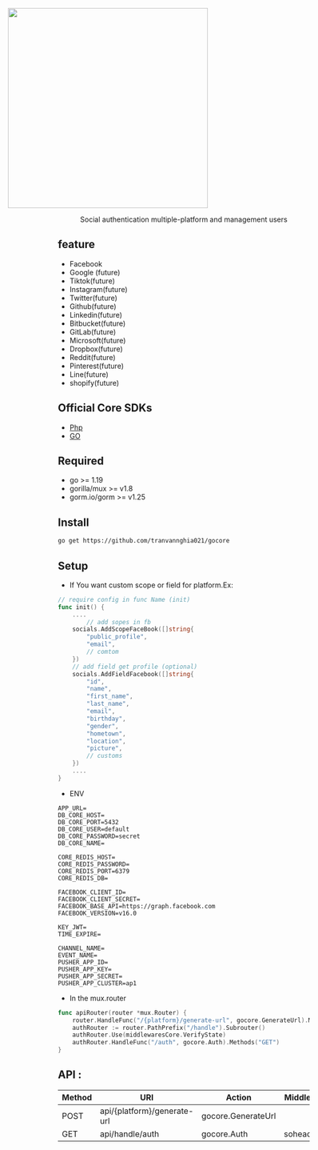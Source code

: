 <p align="center" style="width: 200px;display: flex;align-items: center;justify-content: center"><a href="#" target="_blank"><img src="https://i.ibb.co/vmC7sHn/pngwing-com.png" width="400"></a></p>
<p style="align-items: center; margin:5px auto;display: flex;justify-content: center">Social authentication multiple-platform and management users</p>

## feature
- Facebook
- Google (future)
- Tiktok(future)
- Instagram(future)
- Twitter(future)
- Github(future)
- Linkedin(future)
- Bitbucket(future)
- GitLab(future)
- Microsoft(future)
- Dropbox(future)
- Reddit(future)
- Pinterest(future)
- Line(future)
- shopify(future)
## Official Core SDKs
<div>
<ul>
    <li><a href="https://github.com/tranvannghia021/core">Php</a></li>
    <li><a href="https://github.com/tranvannghia021/gocore">GO</a></li>
</ul>
</div>


## Required
- go >= 1.19
- gorilla/mux >= v1.8
- gorm.io/gorm >= v1.25
## Install
```bash
go get https://github.com/tranvannghia021/gocore
```
## Setup
-    If You want custom scope or field for platform.Ex:

```go
// require config in func Name (init) 
func init() {
	....
		// add sopes in fb
	socials.AddScopeFaceBook([]string{
		"public_profile",
		"email",
		// comtom
	})
    // add field get profile (optional)
	socials.AddFieldFacebook([]string{
		"id",
		"name",
		"first_name",
		"last_name",
		"email",
		"birthday",
		"gender",
		"hometown",
		"location",
		"picture",
		// customs
	})
	....
}

```


- ENV

```env
APP_URL=
DB_CORE_HOST=
DB_CORE_PORT=5432
DB_CORE_USER=default
DB_CORE_PASSWORD=secret
DB_CORE_NAME=

CORE_REDIS_HOST=
CORE_REDIS_PASSWORD=
CORE_REDIS_PORT=6379
CORE_REDIS_DB=

FACEBOOK_CLIENT_ID=
FACEBOOK_CLIENT_SECRET=
FACEBOOK_BASE_API=https://graph.facebook.com
FACEBOOK_VERSION=v16.0

KEY_JWT=
TIME_EXPIRE=

CHANNEL_NAME=
EVENT_NAME=
PUSHER_APP_ID=
PUSHER_APP_KEY=
PUSHER_APP_SECRET=
PUSHER_APP_CLUSTER=ap1

```
- In the mux.router
```go
func apiRouter(router *mux.Router) {
    router.HandleFunc("/{platform}/generate-url", gocore.GenerateUrl).Methods("POST")
    authRouter := router.PathPrefix("/handle").Subrouter()
    authRouter.Use(middlewaresCore.VerifyState)
    authRouter.HandleFunc("/auth", gocore.Auth).Methods("GET")
}

```
## API :

| Method  | URI |  Action | Middleware |
|---------| --- | --- | --- |
| POST    | api/{platform}/generate-url |  gocore.GenerateUrl |   |
| GET     | api/handle/auth |  gocore.Auth |  sohead.auth |middlewaresCore.VerifyState
